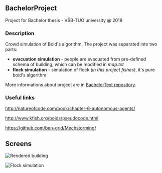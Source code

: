 ## BachelorProject
Project for Bachelor thesis - VŠB-TUO university @ 2018

### Description
Crowd simulation of Boid's algorithm. The project was separated into two parts:
* **evacuation simulation** - people are evacuated from pre-defined schema of building, which can be modified in *map.txt*
* **flock simulation** - simulation of flock *(in this project fishes)*, it's pure boid's algorithm

More informations about project are in [BachelorText repository](https://github.com/pr033r/BachelorText/blob/master/main.pdf).

### Useful links
http://natureofcode.com/book/chapter-6-autonomous-agents/

http://www.kfish.org/boids/pseudocode.html

https://github.com/ben-grid/Mechstorming/

## Screens

![Rendered building](http://adam-lasak.xf.cz/web/images/bachelor_screen1.jpg)

![Flock simulation](http://adam-lasak.xf.cz/web/images/bachelor_screen4.jpg)
